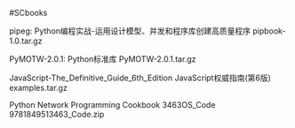 #SCbooks

pipeg:
	Python编程实战-运用设计模型、并发和程序库创建高质量程序
	pipbook-1.0.tar.gz

PyMOTW-2.0.1:
	Python标准库
	PyMOTW-2.0.1.tar.gz

JavaScript-The_Definitive_Guide_6th_Edition
	JavaScript权威指南(第6版)
	examples.tar.gz

Python Network Programming Cookbook
	3463OS_Code
	9781849513463_Code.zip
